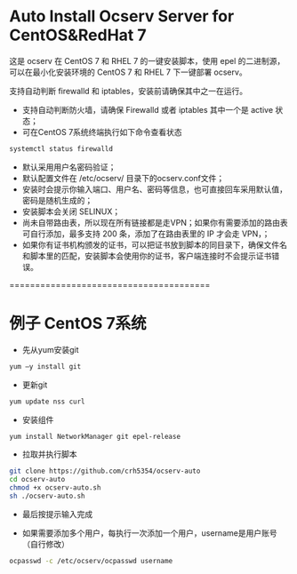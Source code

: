 Auto Install Ocserv Server for CentOS&RedHat 7
=======================================
这是 ocserv 在 CentOS 7 和 RHEL 7 的一键安装脚本，使用 epel 的二进制源，可以在最小化安装环境的 CentOS 7 和 RHEL 7 下一键部署 ocserv。

支持自动判断 firewalld 和 iptables，安装前请确保其中之一在运行。

* 支持自动判断防火墙，请确保 Firewalld 或者 iptables 其中一个是 active 状态；
* 可在CentOS 7系统终端执行如下命令查看状态
```bash
systemctl status firewalld
```
* 默认采用用户名密码验证；
* 默认配置文件在 /etc/ocserv/ 目录下的ocserv.conf文件；
* 安装时会提示你输入端口、用户名、密码等信息，也可直接回车采用默认值，密码是随机生成的；
* 安装脚本会关闭 SELINUX；
* 尚未自带路由表，所以现在所有链接都是走VPN；如果你有需要添加的路由表可自行添加，最多支持 200 条，添加了在路由表里的 IP 才会走 VPN，；
* 如果你有证书机构颁发的证书，可以把证书放到脚本的同目录下，确保文件名和脚本里的匹配，安装脚本会使用你的证书，客户端连接时不会提示证书错误。

=======================================

例子 CentOS 7系统
=======================================
* 先从yum安装git
```bash
yum –y install git
```

* 更新git
```bash
yum update nss curl
```

* 安装组件
```bash
yum install NetworkManager git epel-release
```

* 拉取并执行脚本
```bash
git clone https://github.com/crh5354/ocserv-auto
cd ocserv-auto
chmod +x ocserv-auto.sh
sh ./ocserv-auto.sh
```

* 最后按提示输入完成

* 如果需要添加多个用户，每执行一次添加一个用户，username是用户账号（自行修改）
```bash
ocpasswd -c /etc/ocserv/ocpasswd username
```